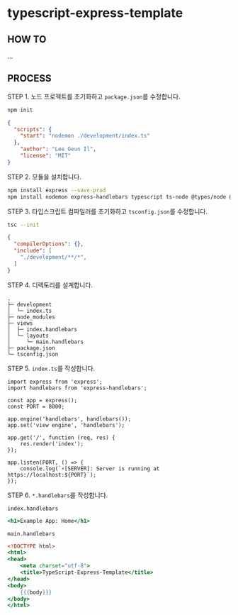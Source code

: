 # typescript-express-template

## HOW TO
...

## PROCESS
STEP 1. 노드 프로젝트를 초기화하고 `package.json`를 수정합니다.

```bash
npm init
```
```json
{
  "scripts": {
    "start": "nodemon ./development/index.ts"
  },
	"author": "Lee Geun Il",
	"license": "MIT"
}

```


STEP 2. 모듈을 설치합니다.
```bash
npm install express --save-prod
npm install nodemon express-handlebars typescript ts-node @types/node @types/express @types/express-handlebars --save-dev
```

STEP 3. 타입스크립트 컴파일러를 초기화하고 `tsconfig.json`를 수정합니다.
```bash
tsc --init
```
```json
{
  "compilerOptions": {},
  "include": [
    "./development/**/*",
  ]
}
```

STEP 4. 디렉토리를 설계합니다.
```
.
├─ development
│  └─ index.ts
├─ node_modules
├─ views
│  ├─ index.handlebars
│  └─ layouts
│     └─ main.handlebars
├─ package.json
└─ tsconfig.json

```

STEP 5. `index.ts`를 작성합니다.

```
import express from 'express';
import handlebars from 'express-handlebars';

const app = express();
const PORT = 8000;

app.engine('handlebars', handlebars());
app.set('view engine', 'handlebars');

app.get('/', function (req, res) {
    res.render('index');
});

app.listen(PORT, () => {
    console.log(`⚡️[SERVER]: Server is running at https://localhost:${PORT}`);
});
```

STEP 6. `*.handlebars`를 작성합니다.

`index.handlebars`
```handlebars
<h1>Example App: Home</h1>
```
`main.handlebars`
```handlebars
<!DOCTYPE html>
<html>
<head>
    <meta charset="utf-8">
    <title>TypeScript-Express-Template</title>
</head>
<body>
    {{{body}}}
</body>
</html>
```
